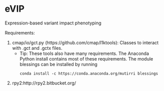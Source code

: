 # eVIP
Expression-based variant impact phenotyping 

Requirements:
<ol>
  <li>cmap/io/gct.py (https://github.com/cmap/l1ktools): Classes to interact with .gct and .gctx files. 
       <ul>
        <li>Tip: These tools also have many requirements. The Anaconda Python install contains most of these requirements. The module blessings can be installed by running <pre><code>conda install -c https://conda.anaconda.org/mutirri blessings</code></pre
        ></li>
       </ul>
  </li>
  <li>rpy2:http://rpy2.bitbucket.org/ </li>
</ol>
